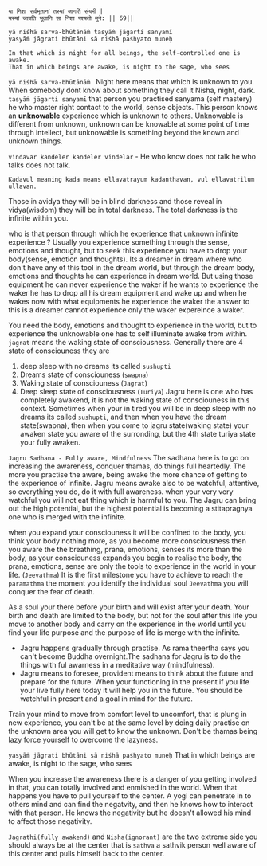 ```

या निशा सर्वभूतानां तस्यां जागर्ति संयमी |
यस्यां जाग्रति भूतानि सा निशा पश्यतो मुने: || 69||

yā niśhā sarva-bhūtānāṁ tasyāṁ jāgarti sanyamī
yasyāṁ jāgrati bhūtāni sā niśhā paśhyato muneḥ

In that which is night for all beings, the self-controlled one is awake.
That in which beings are awake, is night to the sage, who sees

```

`yā niśhā sarva-bhūtānāṁ ` Night here means that which is unknown to you. When somebody dont know about something they call it Nisha, night, dark.
`tasyāṁ jāgarti sanyamī` that person you practised sanyama (self mastery) he who master right contact to the world, sense objects. This person knows an **unknowable** experience which is unknown to others. Unknowable is different from unknown, unknown can be knowable at some point of time through intellect, but unknowable is something beyond the known and unknown things. 

`vindavar kandeler kandeler vindelar` - He who know does not talk he who talks does not talk. 

`Kadavul meaning kada means ellavatrayum kadanthavan, vul ellavatrilum ullavan.`

Those in avidya they will be in blind darkness and those reveal in vidya(wisdom) they will be in total darkness. The total darkness is the infinite within you.  

who is that person through which he experience that unknown infinite experience ? Usually you experience something through the sense, emotions and thought, but to seek this experience you have to drop your body(sense, emotion and thoughts). Its a dreamer in dream where who don't have any of this tool in the dream world, but through the dream body, emotions and thoughts he can experience in dream world. But using those equipment he can never experience the waker if he wants to experience the waker he has to drop all his dream equipment and wake up and when he wakes now with what equipments 
he experience the waker the answer to this is a dreamer cannot experience only the waker expereince a waker.

You need the body, emotions and thought to experience in the world, but to experience the unknowable one has to self illuminate awake from within.
`jagrat` means the waking state of consciousness. Generally there are 4 state of consciouness they are 
1. deep sleep with no dreams its called `sushupti`
2. Dreams state of consciouness (`swapna`)
3. Waking state of consciouness (`Jagrat`)
4. Deep sleep state of consciousness (`Turiya`)
Jagru here is one who has completely awakend, it is not the waking state of consciouness in this context. Sometimes when your in tired you will be in deep sleep with no dreams its called `sushupti`, and then when you have the dream state(swapna), then when you come to jagru state(waking state) your awaken state you aware of the surronding, but the 4th state turiya state your fully awaken.

`Jagru Sadhana - Fully aware, Mindfulness`
The sadhana here is to go on increasing the awareness, conquer thamas, do things full heartedly. The more you practise the aware, being awake the more chance of getting to the experience of infinite. Jagru means awake also to be watchful, attentive, so everything you do, do it with full awareness.
when your very very watchful you will not eat thing which is harmful to you. The Jagru can bring out the high potential, but the highest potential is becoming a stitapragnya one who is merged with the infinite.

when you expand your consciouness it will be confined to the body, you think your body nothing more, as you become more consciousness then you aware the the breathing, prana, emotions, senses its more than the body, as your consciouness expands you begin to realise the body, the prana, emotions, sense are only the tools to experience in the world in your life. (`Jeevathma`) It is the first milestone you have to achieve to reach the `paramathma` the moment you identify the individual soul `Jeevathma` you will conquer the fear of death.
 
 As a soul your there before your birth and will exist after your death. Your birth and death are limited to the body, but not for the soul after this life you move to another body and carry on the experience in the world until you find your life purpose and the purpose of life is merge with the infinite.

 - Jagru happens gradually through practise. As rama theertha says you can't become Buddha overnight.The sadhana for Jagru is to do the things with ful awarness in a meditative way (mindfulness).
 - Jagru means to foresee, provident means to think about the future and prepare for the future. When your functioning in the present if you life your live fully here today it will help you in the future. You should be watchful in present and a goal in mind for the future.


Train your mind to move from comfort level to uncomfort, that is plung in new experience, you can't be at the same level by doing daily practise on
the unknown area you will get to know the unknown. Don't be thamas being lazy force yourself to overcome the lazyness.

`yasyāṁ jāgrati bhūtāni sā niśhā paśhyato muneḥ` That in which beings are awake, is night to the sage, who sees

When you increase the awareness there is a danger of you getting involved in that, you can totally involved and enmished in the world. When that happens you have to pull yourself to the center. A yogi can penetrate in to others mind and can find the negatvity, and then he knows how to interact with that person. He knows the negativity but he doesn't allowed his mind to affect those negativity.

`Jagrathi(fully awakend)` and `Nisha(ignorant)` are the two extreme side you should always be at the center that is `sathva` a sathvik person well aware of this center and pulls himself back to the center.
